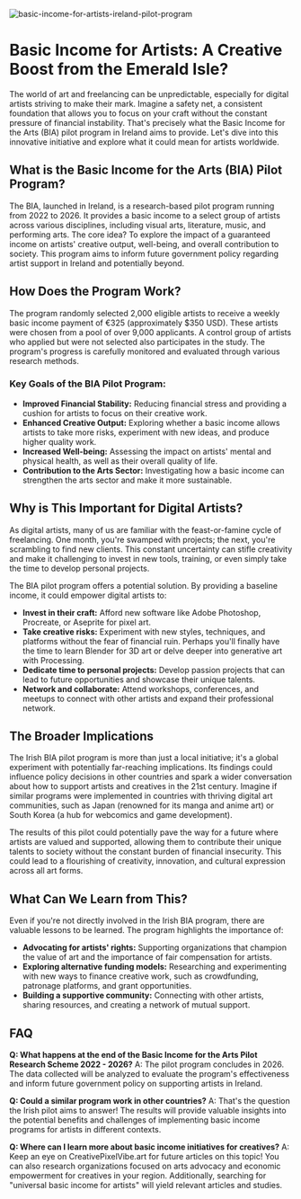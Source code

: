 ![basic-income-for-artists-ireland-pilot-program](https://images.pexels.com/photos/6607764/pexels-photo-6607764.jpeg?auto=compress&cs=tinysrgb&fit=crop&h=627&w=1200)

# Basic Income for Artists: A Creative Boost from the Emerald Isle?

The world of art and freelancing can be unpredictable, especially for digital artists striving to make their mark. Imagine a safety net, a consistent foundation that allows you to focus on your craft without the constant pressure of financial instability. That's precisely what the Basic Income for the Arts (BIA) pilot program in Ireland aims to provide. Let's dive into this innovative initiative and explore what it could mean for artists worldwide.

## What is the Basic Income for the Arts (BIA) Pilot Program?

The BIA, launched in Ireland, is a research-based pilot program running from 2022 to 2026. It provides a basic income to a select group of artists across various disciplines, including visual arts, literature, music, and performing arts. The core idea? To explore the impact of a guaranteed income on artists' creative output, well-being, and overall contribution to society. This program aims to inform future government policy regarding artist support in Ireland and potentially beyond.

## How Does the Program Work?

The program randomly selected 2,000 eligible artists to receive a weekly basic income payment of €325 (approximately $350 USD). These artists were chosen from a pool of over 9,000 applicants. A control group of artists who applied but were not selected also participates in the study. The program's progress is carefully monitored and evaluated through various research methods.

### Key Goals of the BIA Pilot Program:

*   **Improved Financial Stability:** Reducing financial stress and providing a cushion for artists to focus on their creative work.
*   **Enhanced Creative Output:** Exploring whether a basic income allows artists to take more risks, experiment with new ideas, and produce higher quality work.
*   **Increased Well-being:** Assessing the impact on artists' mental and physical health, as well as their overall quality of life.
*   **Contribution to the Arts Sector:** Investigating how a basic income can strengthen the arts sector and make it more sustainable.

## Why is This Important for Digital Artists?

As digital artists, many of us are familiar with the feast-or-famine cycle of freelancing. One month, you're swamped with projects; the next, you're scrambling to find new clients. This constant uncertainty can stifle creativity and make it challenging to invest in new tools, training, or even simply take the time to develop personal projects. 

The BIA pilot program offers a potential solution. By providing a baseline income, it could empower digital artists to:

*   **Invest in their craft:** Afford new software like Adobe Photoshop, Procreate, or Aseprite for pixel art. 
*   **Take creative risks:** Experiment with new styles, techniques, and platforms without the fear of financial ruin. Perhaps you'll finally have the time to learn Blender for 3D art or delve deeper into generative art with Processing.
*   **Dedicate time to personal projects:** Develop passion projects that can lead to future opportunities and showcase their unique talents.
*   **Network and collaborate:** Attend workshops, conferences, and meetups to connect with other artists and expand their professional network.

## The Broader Implications

The Irish BIA pilot program is more than just a local initiative; it's a global experiment with potentially far-reaching implications. Its findings could influence policy decisions in other countries and spark a wider conversation about how to support artists and creatives in the 21st century. Imagine if similar programs were implemented in countries with thriving digital art communities, such as Japan (renowned for its manga and anime art) or South Korea (a hub for webcomics and game development).

The results of this pilot could potentially pave the way for a future where artists are valued and supported, allowing them to contribute their unique talents to society without the constant burden of financial insecurity. This could lead to a flourishing of creativity, innovation, and cultural expression across all art forms.

## What Can We Learn from This?

Even if you're not directly involved in the Irish BIA program, there are valuable lessons to be learned. The program highlights the importance of:

*   **Advocating for artists' rights:** Supporting organizations that champion the value of art and the importance of fair compensation for artists.
*   **Exploring alternative funding models:** Researching and experimenting with new ways to finance creative work, such as crowdfunding, patronage platforms, and grant opportunities.
*   **Building a supportive community:** Connecting with other artists, sharing resources, and creating a network of mutual support.

## FAQ

**Q: What happens at the end of the Basic Income for the Arts Pilot Research Scheme 2022 - 2026?**
A: The pilot program concludes in 2026. The data collected will be analyzed to evaluate the program's effectiveness and inform future government policy on supporting artists in Ireland.

**Q: Could a similar program work in other countries?**
A: That's the question the Irish pilot aims to answer! The results will provide valuable insights into the potential benefits and challenges of implementing basic income programs for artists in different contexts.

**Q: Where can I learn more about basic income initiatives for creatives?**
A: Keep an eye on CreativePixelVibe.art for future articles on this topic! You can also research organizations focused on arts advocacy and economic empowerment for creatives in your region. Additionally, searching for "universal basic income for artists" will yield relevant articles and studies.

